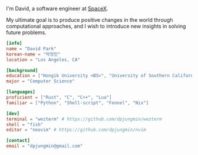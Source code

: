 ---
---

I'm David, a software engineer at [SpaceX][spacex].

My ultimate goal is to produce positive changes in the world through
computational approaches, and I wish to introduce new insights in solving future
problems.

```toml:title=about-me.toml
[info]
name = "David Park"
korean-name = "박정민"
location = "Los Angeles, CA"

[background]
education = ["Hongik University <BS>", "University of Southern California <MS>"]
major = "Computer Science"

[languages]
proficient = ["Rust", "C", "C++", "Lua"]
familiar = ["Python", "Shell-script", "Fennel", "Nix"]

[dev]
terminal = "wezterm" # https://github.com/dpjungmin/wezterm
shell = "fish"
editor = "neovim" # https://github.com/dpjungmin/nvim

[contact]
email = "dpjungmin@gmail.com"
```

[usc]: https://www.usc.edu/
[spacex]: https://www.spacex.com/
